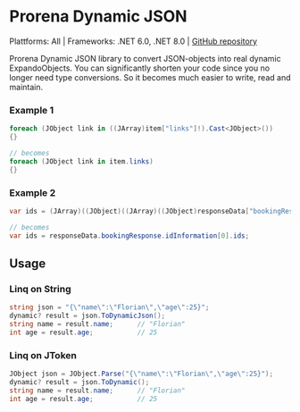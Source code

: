 # Prorena Dynamic JSON
Plattforms: All | Frameworks: .NET 6.0, .NET 8.0 | [GitHub repository](https://github.com/prorena/DynamicJSON) 

Prorena Dynamic JSON library to convert JSON-objects into real dynamic ExpandoObjects.
You can significantly shorten your code since you no longer need type conversions. So it becomes much easier to write, read and maintain.

### Example 1
``` csharp
foreach (JObject link in ((JArray)item["links"]!).Cast<JObject>())
{}

// becomes
foreach (JObject link in item.links)
{}
 ```

### Example 2
``` csharp
var ids = (JArray)((JObject)((JArray)((JObject)responseData["bookingResponse"]!)["idInformation"]!).First())["ids"]!;

// becomes
var ids = responseData.bookingResponse.idInformation[0].ids;
 ```

## Usage
### Linq on String
``` csharp
string json = "{\"name\":\"Florian\",\"age\":25}";
dynamic? result = json.ToDynamicJson();
string name = result.name;      // "Florian"
int age = result.age;           // 25
```
### Linq on JToken
``` csharp
JObject json = JObject.Parse("{\"name\":\"Florian\",\"age\":25}");
dynamic? result = json.ToDynamic();
string name = result.name;      // "Florian"
int age = result.age;           // 25
```